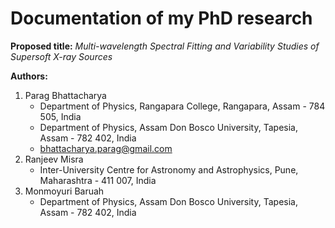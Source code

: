 # Documentation of my PhD research

**Proposed title:** _Multi-wavelength Spectral Fitting and Variability Studies of Supersoft X-ray Sources_

**Authors:**
1. Parag Bhattacharya
    - Department of Physics, Rangapara College, Rangapara, Assam - 784 505, India
    - Department of Physics, Assam Don Bosco University, Tapesia, Assam - 782 402, India
    - bhattacharya.parag@gmail.com
2. Ranjeev Misra
    - Inter-University Centre for Astronomy and Astrophysics, Pune, Maharashtra - 411 007, India
3. Monmoyuri Baruah
    - Department of Physics, Assam Don Bosco University, Tapesia, Assam - 782 402, India
